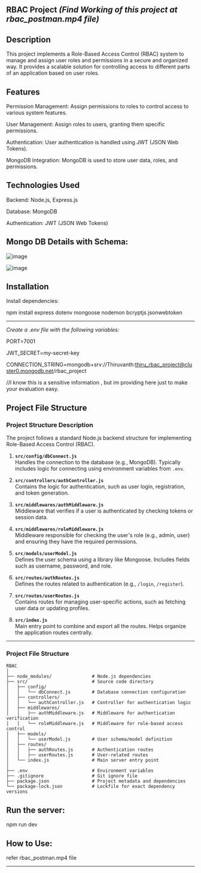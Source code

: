 RBAC Project _(Find Working of this project at rbac_postman.mp4 file)_
-----------------------------------------------------------------------------------------------------------------------------------------------------------
Description
-----------------------------------------------------------------------------------------------------------------------------------------------------------

This project implements a Role-Based Access Control (RBAC) system to manage and assign user roles and permissions in a secure and organized way. It provides a scalable solution for controlling access to different parts of an application based on user roles.


Features
-----------------------------------------------------------------------------------------------------------------------------------------------------------
Permission Management: Assign permissions to roles to control access to various system features.

User Management: Assign roles to users, granting them specific permissions.

Authentication: User authentication is handled using JWT (JSON Web Tokens).

MongoDB Integration: MongoDB is used to store user data, roles, and permissions.



Technologies Used
-----------------------------------------------------------------------------------------------------------------------------------------------------------
Backend: Node.js, Express.js

Database: MongoDB

Authentication: JWT (JSON Web Tokens)

Mongo DB Details with Schema:
-----------------------------------------------------------------------------------------------------------------------------------------------------------
![image](https://github.com/user-attachments/assets/4c294a80-b80c-4324-80eb-68208b084b37)

![image](https://github.com/user-attachments/assets/6f5896ec-35da-4789-9c9d-892ed7a33c43)



Installation
-----------------------------------------------------------------------------------------------------------------------------------------------------------
Install dependencies:

npm install express dotenv mongoose nodemon bcryptjs jsonwebtoken

-----------------------------------------------------------------------------------------------------------------------------------------------------------

*Create a .env file with the following variables:*

PORT=7001

JWT_SECRET=my-secret-key

CONNECTION_STRING=mongodb+srv://Thiruvanth:thiru_rbac_project@cluster0.mongodb.net/rbac_project

//I know this is a sensitive information , but im providing here just to make your evaluation easy.

Project File Structure
-----------------------------------------------------------------------------------------------------------------------------------------------------------

### Project Structure Description

The project follows a standard Node.js backend structure for implementing Role-Based Access Control (RBAC).

1. **`src/config/dbConnect.js`**  
   Handles the connection to the database (e.g., MongoDB). Typically includes logic for connecting using environment variables from `.env`.

2. **`src/controllers/authController.js`**  
   Contains the logic for authentication, such as user login, registration, and token generation.

3. **`src/middlewares/authMiddleware.js`**  
   Middleware that verifies if a user is authenticated by checking tokens or session data.

4. **`src/middlewares/roleMiddleware.js`**  
   Middleware responsible for checking the user's role (e.g., admin, user) and ensuring they have the required permissions.

5. **`src/models/userModel.js`**  
   Defines the user schema using a library like Mongoose. Includes fields such as username, password, and role.

6. **`src/routes/authRoutes.js`**  
   Defines the routes related to authentication (e.g., `/login`, `/register`).

7. **`src/routes/userRoutes.js`**  
   Contains routes for managing user-specific actions, such as fetching user data or updating profiles.

8. **`src/index.js`**  
   Main entry point to combine and export all the routes. Helps organize the application routes centrally.

---

### Project File Structure

```
RBAC
│
├── node_modules/               # Node.js dependencies
├── src/                        # Source code directory
│   ├── config/                 
│   │   └── dbConnect.js        # Database connection configuration
│   ├── controllers/            
│   │   └── authController.js   # Controller for authentication logic
│   ├── middlewares/            
│   │   ├── authMiddleware.js   # Middleware for authentication verification
│   │   └── roleMiddleware.js   # Middleware for role-based access control
│   ├── models/                 
│   │   └── userModel.js        # User schema/model definition
│   ├── routes/                 
│   │   ├── authRoutes.js       # Authentication routes
│   │   ├── userRoutes.js       # User-related routes
│   └── index.js                # Main server entry point
│
├── .env                        # Environment variables
├── .gitignore                  # Git ignore file
├── package.json                # Project metadata and dependencies
└── package-lock.json           # Lockfile for exact dependency versions
```

Run the server:
-----------------------------------------------------------------------------------------------------------------------------------------------------------
npm run dev


How to Use:
-----------------------------------------------------------------------------------------------------------------------------------------------------------
refer rbac_postman.mp4 file


-----------------------------------------------------------------------------------------------------------------------------------------------------------
